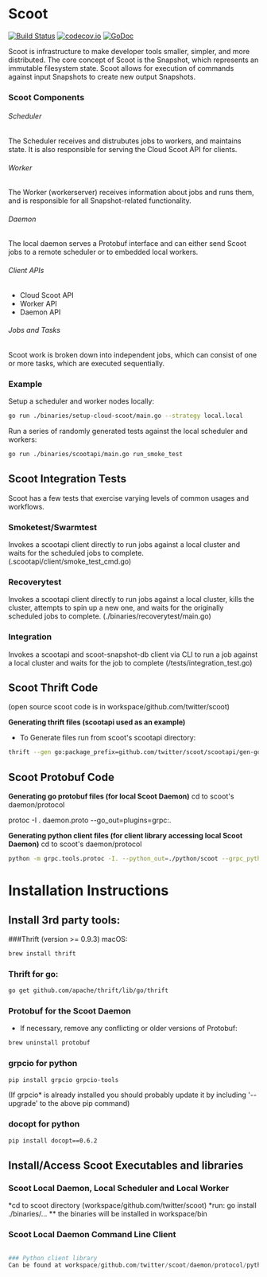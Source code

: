 # Scoot
[![Build Status](https://travis-ci.org/twitter/scoot.svg?branch=master)](https://travis-ci.org/twitter/scoot)
[![codecov.io](https://codecov.io/github/Kitware/candela/coverage.svg?branch=master)](https://codecov.io/gh/twitter/scoot?branch=master)
[![GoDoc](https://godoc.org/github.com/twitter/scoot?status.svg)](https://godoc.org/github.com/twitter/scoot)

Scoot is infrastructure to make developer tools smaller, simpler, and more distributed. The core concept of Scoot is the Snapshot, which represents an immutable filesystem state. Scoot allows for execution of commands against input Snapshots to create new output Snapshots.

### Scoot Components

###### Scheduler

The Scheduler receives and distrubutes jobs to workers, and maintains state. It is also responsible for serving the Cloud Scoot API for clients.

###### Worker

The Worker (workerserver) receives information about jobs and runs them, and is responsible for all Snapshot-related functionality.

###### Daemon

The local daemon serves a Protobuf interface and can either send Scoot jobs to a remote scheduler or to embedded local workers.

###### Client APIs

* Cloud Scoot API
* Worker API
* Daemon API

###### Jobs and Tasks

Scoot work is broken down into independent jobs, which can consist of one or more tasks, which are executed sequentially.

### Example

Setup a scheduler and worker nodes locally:

```sh
go run ./binaries/setup-cloud-scoot/main.go --strategy local.local
```

Run a series of randomly generated tests against the local scheduler and workers:

```sh
go run ./binaries/scootapi/main.go run_smoke_test
```
## Scoot Integration Tests
Scoot has a few  tests that exercise varying levels of common usages and workflows.

### Smoketest/Swarmtest
Invokes a scootapi client directly to run jobs against a local cluster and waits for the 
scheduled jobs to complete.
(.scootapi/client/smoke_test_cmd.go)
### Recoverytest
Invokes a scootapi client directly to run jobs against a local cluster, kills the cluster, 
attempts to spin up a new one, and waits for the originally scheduled jobs to complete.
(./binaries/recoverytest/main.go)
### Integration
Invokes a scootapi and scoot-snapshot-db client via CLI to run a job against a local cluster 
and waits for the job to complete
(/tests/integration_test.go)

## Scoot Thrift Code
(open source scoot code is in workspace/github.com/twitter/scoot)

__Generating thrift files (scootapi used as an example)__
* To Generate files run from scoot's scootapi directory:
```sh
thrift --gen go:package_prefix=github.com/twitter/scoot/scootapi/gen-go/,package=scoot,thrift_import=github.com/apache/thrift/lib/go/thrift scoot.thrift
```

## Scoot Protobuf Code
__Generating go protobuf files (for local Scoot Daemon)__
cd to scoot's daemon/protocol

protoc -I . daemon.proto --go_out=plugins=grpc:.

__Generating python client files (for client library accessing local Scoot Daemon)__
cd to scoot's daemon/protocol

```sh
python -m grpc.tools.protoc -I. --python_out=./python/scoot --grpc_python_out=./python/scoot daemon.proto
```


# Installation Instructions
## Install 3rd party tools:
###Thrift (version >= 0.9.3)
macOS:
```sh
brew install thrift
```
### Thrift for go:
```sh
go get github.com/apache/thrift/lib/go/thrift
```

### Protobuf for the Scoot Daemon
* If necessary, remove any conflicting or older versions of Protobuf:
```sh
brew uninstall protobuf
```


### grpcio for python
```sh
pip install grpcio grpcio-tools
```
(If grpcio* is already installed you should probably update it by including '--upgrade' to the above pip command)

### docopt for python
```sh
pip install docopt==0.6.2
```

## Install/Access Scoot Executables and libraries
### Scoot Local Daemon, Local Scheduler and Local Worker
*cd to scoot directory (workspace/github.com/twitter/scoot)
*run: go install ./binaries/...
** the binaries will be installed in workspace/bin

### Scoot Local Daemon Command Line Client
```python workspace/github.com/twitter/scoot/daemon/protocol/python/scoot/scoot.py

### Python client library
Can be found at workspace/github.com/twitter/scoot/daemon/protocol/python/scoot/client_lib.py

